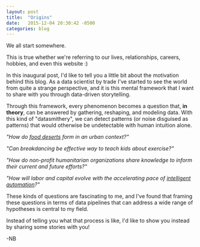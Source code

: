 ```yaml
---
layout: post
title:  "Origins"
date:   2015-12-04 20:30:42 -0500
categories: blog
---
```


We all start somewhere.

This is true whether we're referring to our lives, relationships, careers,
hobbies, and even this website :)

In this inaugural post, I'd like to tell you a little bit about the motivation
behind this blog. As a data scientist by trade I've started to see the world
from quite a strange perspective, and it is this mental framework that I want
to share with you through data-driven storytelling.

Through this framework, every phenomenon becomes a question that, **in theory**,
can be answered by gathering, reshaping, and modeling data. With this kind of
"datasmithery", we can detect patterns (or noise disguised as patterns) that
would otherwise be undetectable with human intuition alone.

*"How do [food deserts](https://apps.ams.usda.gov/fooddeserts/fooddeserts.aspx)
form in an urban context?"*

*"Can breakdancing be effective way to teach kids about exercise?"*

*"How do non-profit humanitarian organizations share knowledge to inform their
current and future efforts?"*

*"How will labor and capital evolve with the accelerating pace of
[intelligent automation](http://dupress.com/articles/intelligent-automation-a-new-era-of-innovation/)?"*

These kinds of questions are fascinating to me, and I've found that framing
these questions in terms of data pipelines that can address a wide range of
hypotheses is central to my field.

Instead of telling you what that process is like, I'd like to show you instead
by sharing some stories with you!

-NB
